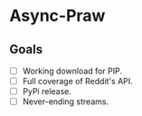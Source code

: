 # Async-Praw

## Goals
- [ ] Working download for PIP.
- [ ] Full coverage of Reddit's API.
- [ ] PyPi release.
- [ ] Never-ending streams.
